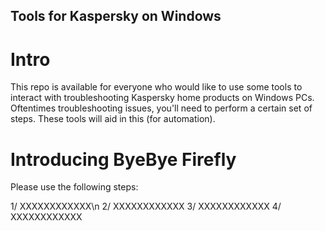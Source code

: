 ## Tools for Kaspersky on Windows

# Intro

This repo is available for everyone who would like to use some tools to interact with troubleshooting Kaspersky home products on Windows PCs. Oftentimes troubleshooting issues, you'll need to perform a certain set of steps. These tools will aid in this (for automation).

# Introducing ByeBye Firefly

Please use the following steps:

1/ XXXXXXXXXXXX\n
2/ XXXXXXXXXXXX
3/ XXXXXXXXXXXX
4/ XXXXXXXXXXXX
